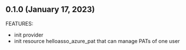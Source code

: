 
## 0.1.0 (January 17, 2023)

FEATURES:
* init provider
* init resource helloasso_azure_pat that can manage PATs of one user

